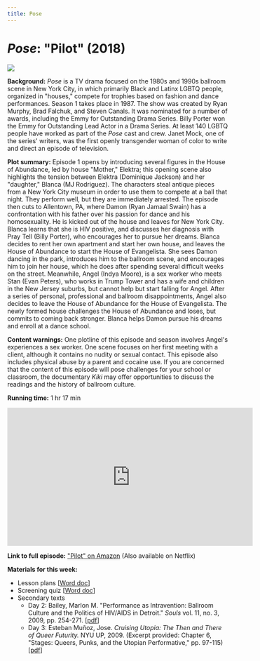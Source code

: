 ```yaml
---
title: Pose
---
```

# *Pose*: "Pilot" (2018)

<a href="https://cdn.cinematerial.com/p/297x/78e0qhjg/pose-movie-poster-md.jpg?v=1539966578">
<img src="https://cdn.cinematerial.com/p/297x/78e0qhjg/pose-movie-poster-md.jpg?v=1539966578" class="poster">
</a>

**Background:** *Pose* is a TV drama focused on the 1980s and 1990s ballroom scene in New York City, in which primarily Black and Latinx LGBTQ people, organized in "houses," compete for trophies based on fashion and dance performances. Season 1 takes place in 1987. The show was created by Ryan Murphy, Brad Falchuk, and Steven Canals. It was nominated for a number of awards, including the Emmy for Outstanding Drama Series. Billy Porter won the Emmy for Outstanding Lead Actor in a Drama Series. At least 140 LGBTQ people have worked as part of the *Pose* cast and crew. Janet Mock, one of the series' writers, was the first openly transgender woman of color to write and direct an episode of television.

**Plot summary:** Episode 1 opens by introducing several figures in the House of Abundance, led by house "Mother," Elektra; this opening scene also highlights the tension between Elektra (Dominique Jackson) and her "daughter," Blanca (MJ Rodriguez). The characters steal antique pieces from a New York City museum in order to use them to compete at a ball that night. They perform well, but they are immediately arrested. The episode then cuts to Allentown, PA, where Damon (Ryan Jamaal Swain) has a confrontation with his father over his passion for dance and his homosexuality. He is kicked out of the house and leaves for New York City. Blanca learns that she is HIV positive, and discusses her diagnosis with Pray Tell (Billy Porter), who encourages her to pursue her dreams. Blanca decides to rent her own apartment and start her own house, and leaves the House of Abundance to start the House of Evangelista. She sees Damon dancing in the park, introduces him to the ballroom scene, and encourages him to join her house, which he does after spending several difficult weeks on the street. Meanwhile, Angel (Indya Moore), is a sex worker who meets Stan (Evan Peters), who works in Trump Tower and has a wife and children in the New Jersey suburbs, but cannot help but start falling for Angel. After a series of personal, professional and ballroom disappointments, Angel also decides to leave the House of Abundance for the House of Evangelista. The newly formed house challenges the House of Abundance and loses, but commits to coming back stronger. Blanca helps Damon pursue his dreams and enroll at a dance school.    

**Content warnings:** One plotline of this episode and season involves Angel's experiences a sex worker. One scene focuses on her first meeting with a client, although it contains no nudity or sexual contact. This episode also includes physical abuse by a parent and cocaine use. If you are concerned that the content of this episode will pose challenges for your school or classroom, the documentary *Kiki* may offer opportunities to discuss the readings and the history of ballroom culture.

**Running time:** 1 hr 17 min

<div class="video-container">
<iframe width="560" height="315" src="https://www.youtube.com/embed/_t4YuPXdLZw" frameborder="0" allow="accelerometer; autoplay; clipboard-write; encrypted-media; gyroscope; picture-in-picture" allowfullscreen></iframe>
</div>

**Link to full episode:** ["Pilot" on Amazon](https://www.amazon.com/gp/video/detail/B07D4RLKRD/ref=atv_dp_season_select_s1) (Also available on Netflix)

**Materials for this week:**
* Lesson plans [<a href="/modules/unit 4: queer utopias/Pose LP.docx" download>Word doc</a>]
* Screening quiz [<a href="/modules/unit 4: queer utopias/Pose Screening Quiz.docx" download>Word doc</a>]
* Secondary texts
    * Day 2: Bailey, Marlon M. "Performance as Intravention: Ballroom Culture and the Politics of HIV/AIDS in Detroit." *Souls* vol. 11, no. 3, 2009, pp. 254-271. [<a href="/modules/unit 4: queer utopias/Performance as Intravention.pdf" download>pdf</a>]
    * Day 3: Esteban Muñoz, Jose. *Cruising Utopia: The Then and There of Queer Futurity.* NYU UP, 2009. (Excerpt provided: Chapter 6, "Stages: Queers, Punks, and the Utopian Performative," pp. 97-115) [<a href="/modules/unit 4: queer utopias/Munoz Stages.pdf" download>pdf</a>]
